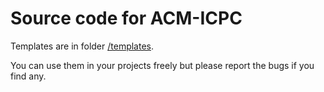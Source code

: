 Source code for ACM-ICPC
======

Templates are in folder [/templates](https://github.com/boleynsu/acmicpc/tree/master/templates).

You can use them in your projects freely but please report the bugs if you find any.
